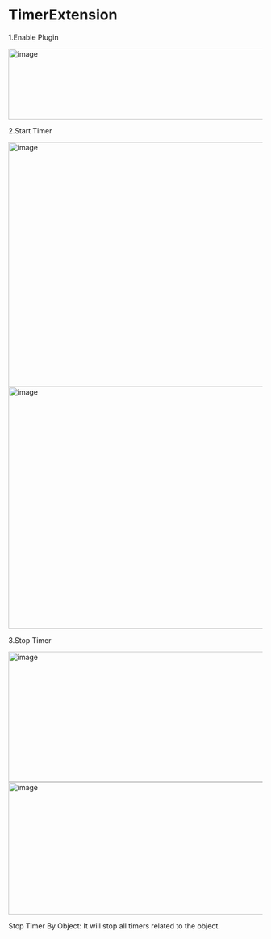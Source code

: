 # TimerExtension

1.Enable Plugin

<img width="892" height="140" alt="image" src="https://github.com/user-attachments/assets/fe7bfcd4-29b2-4cba-b29e-8648edb0a3eb" />

2.Start Timer

<img width="769" height="484" alt="image" src="https://github.com/user-attachments/assets/1345d266-ae71-4bc2-ac74-4c8a27316507" />

<img width="701" height="479" alt="image" src="https://github.com/user-attachments/assets/c0902665-13da-4926-b05a-f010387ccbc6" />

3.Stop Timer

<img width="561" height="258" alt="image" src="https://github.com/user-attachments/assets/0764ca00-54d9-4a99-b7af-bf16b65ce0b3" />

<img width="604" height="262" alt="image" src="https://github.com/user-attachments/assets/918a0710-cbeb-45c9-8fee-00125ffc9bb3" />

Stop Timer By Object: It will stop all timers related to the object.

